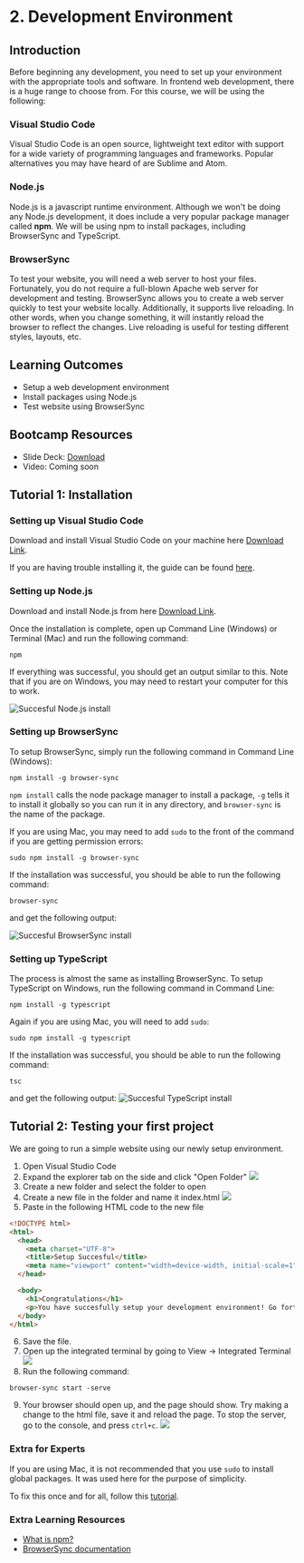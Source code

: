 # 2. Development Environment
## Introduction
Before beginning any development, you need to set up your environment with the appropriate tools and software. In frontend web development, there is a huge range to choose from. For this course, we will be using the following:

### Visual Studio Code
Visual Studio Code is an open source, lightweight text editor with support for a wide variety of programming languages and frameworks. Popular alternatives you may have heard of are Sublime and Atom.

### Node.js
Node.js is a javascript runtime environment. Although we won't be doing any Node.js development, it does include a very popular package manager called **npm**. We will be using npm to install packages, including BrowserSync and TypeScript. 

### BrowserSync
To test your website, you will need a web server to host your files. Fortunately, you do not require a full-blown Apache web server for development and testing. BrowserSync allows you to create a web server quickly to test your website locally. Additionally, it supports live reloading. In other words, when you change something, it will instantly reload the browser to reflect the changes. Live reloading is useful for testing different styles, layouts, etc. 

## Learning Outcomes
* Setup a web development environment
* Install packages using Node.js
* Test website using BrowserSync

## Bootcamp Resources
* Slide Deck: [Download](https://1drv.ms/p/s!AhUTdgNym7JMjCRPvv07X8jIGAV6)
* Video: Coming soon

## Tutorial 1: Installation
### Setting up Visual Studio Code
Download and install Visual Studio Code on your machine here [Download Link](https://code.visualstudio.com/).

If you are having trouble installing it, the guide can be found [here](https://code.visualstudio.com/docs/setup/setup-overview).

### Setting up Node.js
Download and install Node.js from here [Download Link](https://nodejs.org/en/download/).

Once the installation is complete, open up Command Line (Windows) or Terminal (Mac) and run the following command:

```
npm
```

If everything was successful, you should get an output similar to this. Note that if you are on Windows, you may need to restart your computer for this to work. 

![Succesful Node.js install](img/npm_command.png)

### Setting up BrowserSync
To setup BrowserSync, simply run the following command in Command Line (Windows):

```
npm install -g browser-sync
```

`npm install` calls the node package manager to install a package, `-g` tells it to install it globally so you can 
run it in any directory, and `browser-sync` is the name of the package. 

If you are using Mac, you may need to add `sudo` to the front of the command if you are getting permission errors:

```
sudo npm install -g browser-sync
```

If the installation was successful, you should be able to run the following command:

```
browser-sync
```

and get the following output:

![Succesful BrowserSync install](img/browser_sync.png)

### Setting up TypeScript
The process is almost the same as installing BrowserSync.
To setup TypeScript on Windows, run the following command in Command Line:

```
npm install -g typescript
```

Again if you are using Mac, you will need to add `sudo`:

```
sudo npm install -g typescript
```

If the installation was successful, you should be able to run the following command:

```
tsc
```


and get the following output:
![Succesful TypeScript install](img/tsc.png)

## Tutorial 2: Testing your first project
We are going to run a simple website using our newly setup environment. 

1. Open Visual Studio Code
2. Expand the explorer tab on the side and click "Open Folder"
![](img/vsc_1.png)
3. Create a new folder and select the folder to open
4. Create a new file in the folder and name it index.html
![](img/vsc_2.png)
5. Paste in the following HTML code to the new file

```html
<!DOCTYPE html>
<html>
  <head>
    <meta charset="UTF-8">
    <title>Setup Succesful</title>
    <meta name="viewport" content="width=device-width, initial-scale=1">
  </head>

  <body>
    <h1>Congratulations</h1>
    <p>You have succesfully setup your development environment! Go forth and build.</p>
  </body>
</html>
```

6. Save the file. 
7. Open up the integrated terminal by going to View -> Integrated Terminal
![](img/vsc_3.png)
8. Run the following command:
```
browser-sync start -serve
```
9. Your browser should open up, and the page should show. Try making a change to the html file, save it and reload the page. To stop the server, go to the console, and press `ctrl+c`.
![](img/vsc_4.png)


### Extra for Experts
If you are using Mac, it is not recommended that you use `sudo` to install global packages. It was used here for the purpose of simplicity.

To fix this once and for all, follow this [tutorial](https://docs.npmjs.com/getting-started/fixing-npm-permissions).

### Extra Learning Resources
* [What is npm?](https://docs.npmjs.com/getting-started/what-is-npm)
* [BrowserSync documentation](https://www.browsersync.io/docs/command-line)